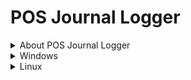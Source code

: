 # POS Journal Logger
<details>
  <summary>About POS Journal Logger</summary>
  The POS Journal Logger project started from being able to log the data sent from epson receipt printers on pos networks. This can be for receipt printers and order chit/kitchen printers. The use case of this can be applied in practically any POS system and gives you the ability to find out why something didn't print. I wrote this in Python as it wasn't too hard to "emulate" an Epson printer and make a POS system think it is a printer. You can then from the logger itself manipulate the print routings to the destinations. More details below on how this works.
</details>
<details>
  <summary>Windows</summary>
  
  1. Open cmd.exe as an Administrator.
  
  2. Copy and paste this command:
  
  curl -L https://raw.githubusercontent.com/CalebBrendel/pos-journal-logger/refs/heads/main/scripts/windows.bat > C:\windows.bat
  
  3. Press Enter and the windows bat file to set the POS Journal Logger will download to the root of your C drive.
  
  4. Open File Explorer and navigate to the root of your C drive.
  
  5. Right click the windows.bat file and run it as Administrator.
  
</details>

<details>
  <summary>Linux</summary>
  Documentation will be available soon..
</details>
